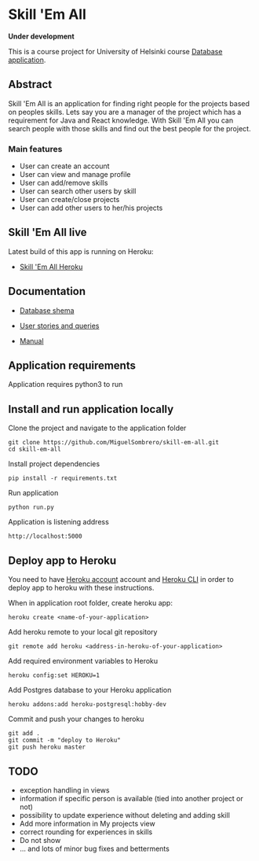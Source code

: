 # Skill 'Em All

**Under development**

This is a course project for University of Helsinki course [Database application](https://materiaalit.github.io/tsoha-20/osa0/).

## Abstract

Skill 'Em All is an application for finding right people for the projects based on peoples skills. Lets say you are a manager of the project which has a requirement for Java and React knowledge. With Skill 'Em All you can search people with those skills and find out the best people for the project.

### Main features

- User can create an account
- User can view and manage profile
- User can add/remove skills
- User can search other users by skill
- User can create/close projects
- User can add other users to her/his projects

## Skill 'Em All live

Latest build of this app is running on Heroku:

- [Skill 'Em All Heroku](https://skill-em-all.herokuapp.com/)

## Documentation

- [Database shema](https://github.com/MiguelSombrero/skill-em-all/tree/master/documentation/schema.md)

- [User stories and queries](https://github.com/MiguelSombrero/skill-em-all/tree/master/documentation/features.md)

- [Manual](https://github.com/MiguelSombrero/skill-em-all/tree/master/documentation/manual.md)


## Application requirements

Application requires python3 to run

## Install and run application locally

Clone the project and navigate to the application folder

    git clone https://github.com/MiguelSombrero/skill-em-all.git
    cd skill-em-all

Install project dependencies

    pip install -r requirements.txt

Run application

    python run.py

Application is listening address

    http://localhost:5000

## Deploy app to Heroku

You need to have [Heroku account](https://www.heroku.com/) account and [Heroku CLI](https://devcenter.heroku.com/articles/heroku-cli) in order to deploy app to heroku with these instructions.

When in application root folder, create heroku app:

    heroku create <name-of-your-application>

Add heroku remote to your local git repository

    git remote add heroku <address-in-heroku-of-your-application>

Add required environment variables to Heroku

    heroku config:set HEROKU=1

Add Postgres database to your Heroku application

    heroku addons:add heroku-postgresql:hobby-dev

Commit and push your changes to heroku

    git add .
    git commit -m "deploy to Heroku"
    git push heroku master

## TODO

- exception handling in views
- information if specific person is available (tied into another project or not)
- possibility to update experience without deleting and adding skill
- Add more information in My projects view
- correct rounding for experiences in skills
- Do not show 
- ... and lots of minor bug fixes and betterments